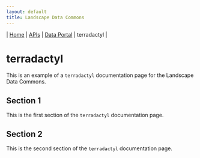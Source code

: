 ```yaml
---
layout: default
title: Landscape Data Commons
---
```

| [Home](./) | [APIs](./apis.html) | [Data Portal](./data-portal.html) | terradactyl |

# terradactyl

This is an example of a `terradactyl` documentation page for the Landscape Data Commons.

## Section 1

This is the first section of the `terradactyl` documentation page.

## Section 2

This is the second section of the `terradactyl` documentation page.
